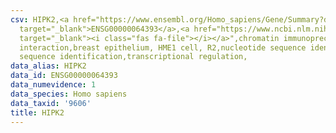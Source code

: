 ```yaml
---
csv: HIPK2,<a href="https://www.ensembl.org/Homo_sapiens/Gene/Summary?db=core;g=ENSG00000064393"
  target="_blank">ENSG00000064393</a>,<a href="https://www.ncbi.nlm.nih.gov/pubmed/22863008"
  target="_blank"><i class="fas fa-file"></i></a>",chromatin immunoprecipitation assay,direct
  interaction,breast epithelium, HME1 cell, R2,nucleotide sequence identification,nucleotide
  sequence identification,transcriptional regulation,
data_alias: HIPK2
data_id: ENSG00000064393
data_numevidence: 1
data_species: Homo sapiens
data_taxid: '9606'
title: HIPK2
---
```

